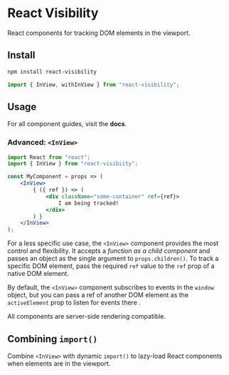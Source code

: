 # React Visibility

React components for tracking DOM elements in the viewport.

## Install

```sh
npm install react-visibility
```

```javascript
import { InView, withInView } from "react-visibility";
```

## Usage

For all component guides, visit the **docs**.

### Advanced: `<InView>`

```jsx
import React from "react";
import { InView } from "react-visibiity";

const MyComponent = props => (
    <InView>
        { ({ ref }) => (
            <div className="some-container" ref={ref}>
                I am being tracked!
            </div>
        ) }
    </InView>
);
```

For a less specific use case, the `<InView>` component provides the most control and flexibility. It accepts a *function as a child component* and passes an object as the single argument to `props.children()`. To track a specific DOM element, pass the required `ref` value to the `ref` prop of a native DOM element.

By default, the `<InView>` component subscribes to events in the `window` object, but you can pass a ref of another DOM element as the `activeElement` prop to listen for events there .

All components are server-side rendering compatible.

## Combining `import()`

Combine `<InView>` with dynamic `import()` to lazy-load React components when elements are in the viewport.
